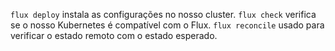 `flux deploy` instala as configurações no nosso cluster.
`flux check` verifica se o nosso Kubernetes é compatível com o Flux.
`flux reconcile` usado para verificar o estado remoto com o estado esperado.
